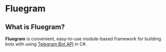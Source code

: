 ﻿# Fluegram

## What is Fluegram?

**Fluegram** is convenient, easy-to-use module-based framework for building bots with using [Telegram Bot API](https://core.telegram.org/bots/api) in C#.

